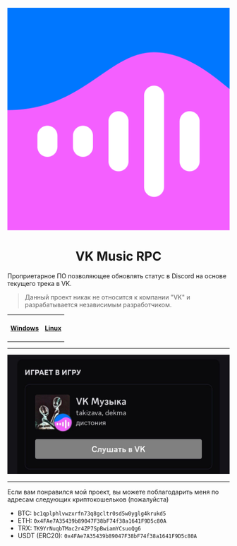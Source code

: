 <p align="center">
  <img width="512" alt="VK Музыка" src="assets/icon.png">
  <h1 align="center">VK Music RPC</h1>
  <p>Проприетарное ПО позволяющее обновлять статус в Discord на основе текущего трека в VK.</p>
  <blockquote>
    <p>Данный проект никак не относится к компании "VK" и разрабатывается независимым разработчиком.</p>
  </blockquote>
  <table align="center">
        <tr>
            <td><h4><a href="https://github.com/hinqiwame/vkm-rpc/wiki/%D0%A3%D1%81%D1%82%D0%B0%D0%BD%D0%BE%D0%B2%D0%BA%D0%B0#windows">Windows</a></h3></td>
            <td><h4><a href="https://github.com/hinqiwame/vkm-rpc/wiki/%D0%A3%D1%81%D1%82%D0%B0%D0%BD%D0%BE%D0%B2%D0%BA%D0%B0#linux">Linux</a></h4></td>
        </tr>
    </table>
</p>

---

<p align="center">
  <img src="assets/ds.jpg">
</p>

---
Если вам понравился мой проект, вы можете поблагодарить меня по адресам следующих криптокошельков (пожалуйста)
- BTC: `bc1qplphlvwzxrfn73q8gcltr0sd5w0yglg4krukd5`
- ETH: `0x4FAe7A35439b89047F38bF74f38a1641F9D5c80A`
- TRX: `TK9YrNuqbTMac2r4ZP7SpBwiamYCsuoQg6`
- USDT (ERC20): `0x4FAe7A35439b89047F38bF74f38a1641F9D5c80A`
